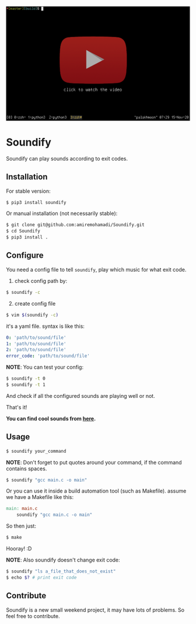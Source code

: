 
<p align="center">
<a href="https://www.youtube.com/watch?v=E9kT7NkVCWk" target="_blank">
<img src="https://github.com/amiremohamadi/Soundify/blob/master/youtube_preview.png" width="580">
</a>
</p>

# Soundify
Soundify can play sounds according to exit codes.

## Installation
For stable version:
```sh
$ pip3 install soundify
```

Or manual installation (not necessarily stable):
```sh
$ git clone git@github.com:amiremohamadi/Soundify.git
$ cd Soundify
$ pip3 install .
```

## Configure
You need a config file to tell `soundify`, play which music for what exit code.

1. check config path by:
```sh
$ soundify -c
```

2. create config file 
```sh
$ vim $(soundify -c)
```

it's a yaml file. syntax is like this:
```yaml
0: 'path/to/sound/file'
1: 'path/to/sound/file'
2: 'path/to/sound/file'
error_code: 'path/to/sound/file'
```

**NOTE**: You can test your config:
```sh
$ soundify -t 0
$ soundify -t 1
```
And check if all the configured sounds are playing well or not.

That's it!

**You can find cool sounds from [here](http://soundbible.com/).**

## Usage
```sh
$ soundify your_command
```

**NOTE**: Don't forget to put quotes around your command, if the command
contains spaces.

```sh
$ soundify "gcc main.c -o main"
```

Or you can use it inside a build automation tool (such as Makefile).
assume we have a Makefile like this:

```Makefile
main: main.c
    soundify "gcc main.c -o main"
```

So then just:
```sh
$ make
```

Hooray! :D

**NOTE**: Also soundify doesn't change exit code:
```sh
$ soundify "ls a_file_that_does_not_exist"
$ echo $? # print exit code
```

## Contribute
Soundify is a new small weekend project, it may have lots of
problems. So feel free to contribute.
